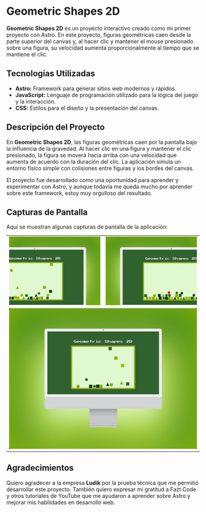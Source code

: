 # Geometric Shapes 2D

**Geometric Shapes 2D** es un proyecto interactivo creado como mi primer proyecto con Astro. En este proyecto, figuras geométricas caen desde la parte superior del canvas y, al hacer clic y mantener el mouse presionado sobre una figura, su velocidad aumenta proporcionalmente al tiempo que se mantiene el clic.

## Tecnologías Utilizadas

- **Astro:** Framework para generar sitios web modernos y rápidos.
- **JavaScript:** Lenguaje de programación utilizado para la lógica del juego y la interacción.
- **CSS:** Estilos para el diseño y la presentación del canvas.

## Descripción del Proyecto

En **Geometric Shapes 2D**, las figuras geométricas caen por la pantalla bajo la influencia de la gravedad. Al hacer clic en una figura y mantener el clic presionado, la figura se moverá hacia arriba con una velocidad que aumenta de acuerdo con la duración del clic. La aplicación simula un entorno físico simple con colisiones entre figuras y los bordes del canvas.

El proyecto fue desarrollado como una oportunidad para aprender y experimentar con Astro, y aunque todavía me queda mucho por aprender sobre este framework, estoy muy orgulloso del resultado.

## Capturas de Pantalla

Aquí se muestran algunas capturas de pantalla de la aplicación:

<center>
    <table>
        <tr>
            <td>
                <img src="screen/screen1.png" alt="Screenshot 1" style="width:100%;"/>
            </td>
            <td>
                <img src="screen/screen2.png" alt="Screenshot 2" style="width:100%;"/>
            </td>
        </tr>
        <tr>
            <td colspan="2">
                <img src="screen/screen3.png" alt="Screenshot 3" style="width:100%;">
            </td>
        </tr>
    </table>
</center>

## Agradecimientos

Quiero agradecer a la empresa **Ludik** por la prueba técnica que me permitió desarrollar este proyecto. También quiero expresar mi gratitud a Fazt Code y otros tutoriales de YouTube que me ayudaron a aprender sobre Astro y mejorar mis habilidades en desarrollo web.
